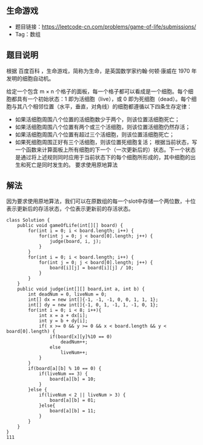 ## 生命游戏
- 题目链接：https://leetcode-cn.com/problems/game-of-life/submissions/
- Tag：数组

## 题目说明
根据 百度百科 ，生命游戏，简称为生命，是英国数学家约翰·何顿·康威在 1970 年发明的细胞自动机。

给定一个包含 m × n 个格子的面板，每一个格子都可以看成是一个细胞。每个细胞都具有一个初始状态：1 即为活细胞（live），或 0 即为死细胞（dead）。每个细胞与其八个相邻位置（水平，垂直，对角线）的细胞都遵循以下四条生存定律：

- 如果活细胞周围八个位置的活细胞数少于两个，则该位置活细胞死亡；
- 如果活细胞周围八个位置有两个或三个活细胞，则该位置活细胞仍然存活；
- 如果活细胞周围八个位置有超过三个活细胞，则该位置活细胞死亡；
- 如果死细胞周围正好有三个活细胞，则该位置死细胞复活；
根据当前状态，写一个函数来计算面板上所有细胞的下一个（一次更新后的）状态。下一个状态是通过将上述规则同时应用于当前状态下的每个细胞所形成的，其中细胞的出生和死亡是同时发生的。
要求使用原地算法

## 解法
因为要求使用原地算法，我们可以在原数组的每一个slot中存储一个两位数，十位表示更新后的存活状态，个位表示更新前的存活状态。

```
class Solution {
    public void gameOfLife(int[][] board) {
        for(int i = 0; i < board.length; i++) {
            for(int j = 0; j < board[0].length; j++) {
                judge(board, i, j);
            }
        }
        for(int i = 0; i < board.length; i++) {
            for(int j = 0; j < board[0].length; j++) {
                board[i][j] = board[i][j] / 10;
            }
        }
    }
    public void judge(int[][] board,int a, int b) {
        int deadNum = 0, liveNum = 0;
        int[] dx = new int[]{-1, -1, -1, 0, 0, 1, 1, 1};
        int[] dy = new int[]{-1, 0, 1, -1, 1, -1, 0, 1};
        for(int i = 0; i < 8; i++){
            int x = a + dx[i];
            int y = b + dy[i];
            if( x >= 0 && y >= 0 && x < board.length && y < board[0].length) {
                if(board[x][y]%10 == 0)
                    deadNum++;
                else
                    liveNum++;
            }
        }
        if(board[a][b] % 10 == 0) {
            if(liveNum == 3) {
                board[a][b] = 10;
            }
        }else {
            if(liveNum < 2 || liveNum > 3) {
                board[a][b] = 01;
            }else{
                board[a][b] = 11;
            }
        }
    }
}
111